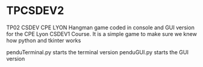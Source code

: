 # TPCSDEV2

TP02 CSDEV CPE LYON
Hangman game coded in console and GUI version for the CPE Lyon CSDEV1 Course. It is a simple game to make sure we knew how python and tkinter works

penduTerminal.py starts the terminal version
penduGUI.py starts the GUI version
